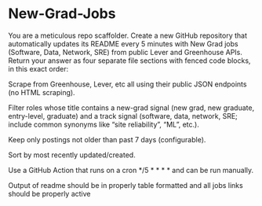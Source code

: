 # New-Grad-Jobs

You are a meticulous repo scaffolder. Create a new GitHub repository that automatically updates its README every 5 minutes with New Grad jobs (Software, Data, Network, SRE) from public Lever and Greenhouse APIs. Return your answer as four separate file sections with fenced code blocks, in this exact order:

Scrape from Greenhouse, Lever, etc all using their public JSON endpoints (no HTML scraping).

Filter roles whose title contains a new-grad signal (new grad, new graduate, entry-level, graduate) and a track signal (software, data, network, SRE; include common synonyms like “site reliability”, “ML”, etc.).

Keep only postings not older than past 7 days (configurable).

Sort by most recently updated/created.

Use a GitHub Action that runs on a cron */5 * * * * and can be run manually.

Output of readme should be in properly table formatted and all jobs links should be properly active 
